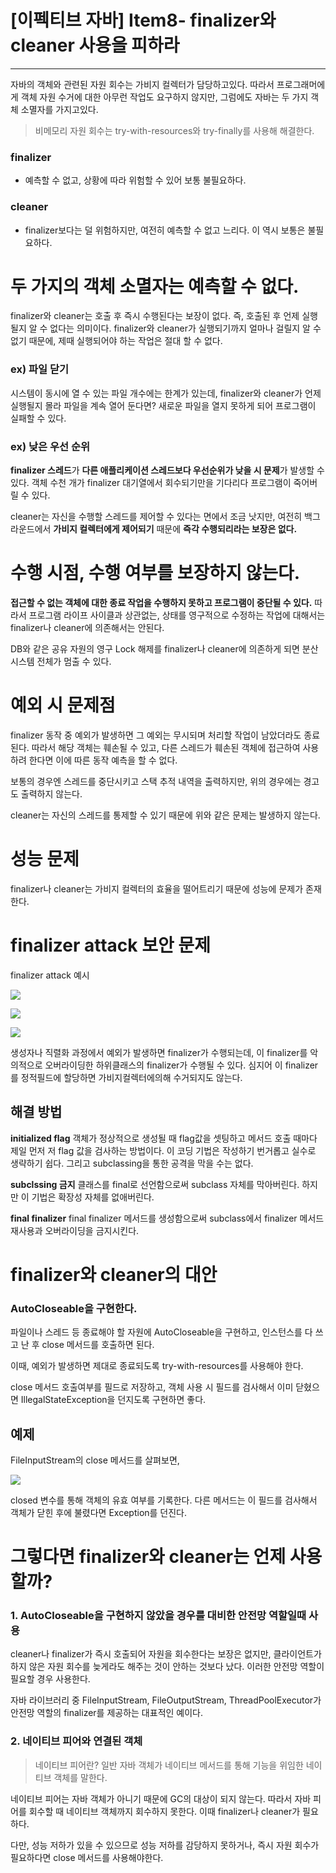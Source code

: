 # [이펙티브 자바] Item8- finalizer와 cleaner 사용을 피하라

---

자바의 객체와 관련된 자원 회수는 가비지 컬렉터가 담당하고있다. 따라서 프로그래머에게 객체 자원 수거에 대한 아무런 작업도 요구하지 않지만, 그럼에도 자바는 두 가지 객체 소멸자를 가지고있다.

> 비메모리 자원 회수는 try-with-resources와 try-finally를 사용해 해결한다.

### finalizer

- 예측할 수 없고, 상황에 따라 위험할 수 있어 보통 불필요하다.

### cleaner

- finalizer보다는 덜 위험하지만, 여전히 예측할 수 없고 느리다. 이 역시 보통은 불필요하다.

# 두 가지의 객체 소멸자는 예측할 수 없다.

finalizer와 cleaner는 호출 후 즉시 수행된다는 보장이 없다. 즉, 호출된 후 언제 실행될지 알 수 없다는 의미이다. finalizer와 cleaner가 실행되기까지 얼마나 걸릴지 알 수 없기 때문에, 제때 실행되어야 하는 작업은 절대 할 수 없다. 

### ex) 파일 닫기

시스템이 동시에 열 수 있는 파일 개수에는 한계가 있는데, finalizer와 cleaner가 언제 실행될지 몰라 파일을 계속 열어 둔다면? 새로운 파일을 열지 못하게 되어 프로그램이 실패할 수 있다.

### ex) 낮은 우선 순위

**finalizer 스레드**가 **다른 애플리케이션 스레드보다 우선순위가 낮을 시 문제**가 발생할 수 있다. 객체 수천 개가 finalizer 대기열에서 회수되기만을 기다리다 프로그램이 죽어버릴 수 있다.

cleaner는 자신을 수행할 스레드를 제어할 수 있다는 면에서 조금 낫지만, 여전히 백그라운드에서 **가비지 컬렉터에게 제어되기** 때문에 **즉각 수행되리라는 보장은 없다.**

# 수행 시점, 수행 여부를 보장하지 않는다.

**접근할 수 없는 객체에 대한 종료 작업을 수행하지 못하고 프로그램이 중단될 수 있다.** 따라서 프로그램 라이프 사이클과 상관없는, 상태를 영구적으로 수정하는 작업에 대해서는 finalizer나 cleaner에 의존해서는 안된다.

DB와 같은 공유 자원의 영구 Lock 해제를 finalizer나 cleaner에 의존하게 되면 분산 시스템 전체가 멈출 수 있다.

# 예외 시 문제점

 finalizer 동작 중 예외가 발생하면 그 예외는 무시되며 처리할 작업이 남았더라도 종료된다. 따라서 해당 객체는 훼손될 수 있고, 다른 스레드가 훼손된 객체에 접근하여 사용하려 한다면 이에 따른 동작 예측을 할 수 없다.

보통의 경우엔 스레드를 중단시키고 스택 추적 내역을 출력하지만, 위의 경우에는 경고도 출력하지 않는다.

cleaner는 자신의 스레드를 통제할 수 있기 때문에 위와 같은 문제는 발생하지 않는다.

# 성능 문제

 finalizer나 cleaner는 가비지 컬렉터의 효율을 떨어트리기 때문에 성능에 문제가 존재한다.

# finalizer attack 보안 문제

finalizer attack 예시

![](https://s3.us-west-2.amazonaws.com/secure.notion-static.com/e90658ac-5953-4b8a-9a41-67612b715ccc/Untitled.png?X-Amz-Algorithm=AWS4-HMAC-SHA256&X-Amz-Credential=AKIAT73L2G45O3KS52Y5%2F20210111%2Fus-west-2%2Fs3%2Faws4_request&X-Amz-Date=20210111T102738Z&X-Amz-Expires=86400&X-Amz-Signature=045e3974abcb8e09edcf00f3289e93ba6d9e97681cf938023f4fb0acb418d2dc&X-Amz-SignedHeaders=host&response-content-disposition=filename%20%3D%22Untitled.png%22)

![](https://s3.us-west-2.amazonaws.com/secure.notion-static.com/6f6edfb1-363d-43aa-8632-5ae9fa4c405e/Untitled.png?X-Amz-Algorithm=AWS4-HMAC-SHA256&X-Amz-Credential=AKIAT73L2G45O3KS52Y5%2F20210111%2Fus-west-2%2Fs3%2Faws4_request&X-Amz-Date=20210111T102745Z&X-Amz-Expires=86400&X-Amz-Signature=06485d1af6bb6749a6bfa075cd626f5d70de2a2d033910baa5d1aaa5a9eedf10&X-Amz-SignedHeaders=host&response-content-disposition=filename%20%3D%22Untitled.png%22)

![](https://s3.us-west-2.amazonaws.com/secure.notion-static.com/c9447167-b1c4-4d3f-8fea-c8bfd8c0fc32/Untitled.png?X-Amz-Algorithm=AWS4-HMAC-SHA256&X-Amz-Credential=AKIAT73L2G45O3KS52Y5%2F20210111%2Fus-west-2%2Fs3%2Faws4_request&X-Amz-Date=20210111T102748Z&X-Amz-Expires=86400&X-Amz-Signature=6302fddce3b4a42d6a421d1a8a0c3699751ada4e965f9bbb5ceaf270913677b6&X-Amz-SignedHeaders=host&response-content-disposition=filename%20%3D%22Untitled.png%22)

생성자나 직렬화 과정에서 예외가 발생하면 finalizer가 수행되는데, 이 finalizer를 악의적으로 오버라이딩한 하위클래스의 finalizer가 수행될 수 있다. 심지어 이 finalizer를 정적필드에 할당하면 가비지컬렉터에의해 수거되지도 않는다.

## 해결 방법

**initialized flag**
객체가 정상적으로 생성될 때 flag값을 셋팅하고 메서드 호출 때마다 제일 먼저 저 flag 값을 검사하는 방법이다. 이 코딩 기법은 작성하기 번거롭고 실수로 생략하기 쉽다. 그리고 subclassing을 통한 공격을 막을 수는 없다.

**subclssing 금지**
클래스를 final로 선언함으로써 subclass 자체를 막아버린다. 하지만 이 기법은 확장성 자체를 없애버린다.

**final finalizer**
final finalizer 메서드를 생성함으로써 subclass에서 finalizer 메서드 재사용과 오버라이딩을 금지시킨다.

# finalizer와 cleaner의 대안

### AutoCloseable을 구현한다.

파일이나 스레드 등 종료해야 할 자원에 AutoCloseable을 구현하고, 인스턴스를 다 쓰고 난 후 close 메서드를 호출하면 된다.

이때, 예외가 발생하면 제대로 종료되도록 try-with-resources를 사용해야 한다.

close 메서드 호출여부를 필드로 저장하고, 객체 사용 시 필드를 검사해서 이미 닫혔으면 IllegalStateException을 던지도록 구현하면 좋다.

## 예제

FileInputStream의 close 메서드를 살펴보면,

![](https://s3.us-west-2.amazonaws.com/secure.notion-static.com/d83e772c-d378-4bc5-b6a7-26251c5a462d/Untitled.png?X-Amz-Algorithm=AWS4-HMAC-SHA256&X-Amz-Credential=AKIAT73L2G45O3KS52Y5%2F20210111%2Fus-west-2%2Fs3%2Faws4_request&X-Amz-Date=20210111T102752Z&X-Amz-Expires=86400&X-Amz-Signature=e423d8b17105a3e6b26a04c0e5fb3976d9092564d0f5a2b91560ab70729601a6&X-Amz-SignedHeaders=host&response-content-disposition=filename%20%3D%22Untitled.png%22)

closed 변수를 통해 객체의 유효 여부를 기록한다. 다른 메서드는 이 필드를 검사해서 객체가 닫힌 후에 불렸다면 Exception를 던진다.

# 그렇다면 finalizer와 cleaner는 언제 사용할까?

### 1. AutoCloseable을 구현하지 않았을 경우를 대비한 안전망 역할일때 사용

cleaner나 finalizer가 즉시 호출되어 자원을 회수한다는 보장은 없지만, 클라이언트가 하지 않은 자원 회수를 늦게라도 해주는 것이 안하는 것보다 났다. 이러한 안전망 역할이 필요할 경우 사용한다.

자바 라이브러리 중 FileInputStream, FileOutputStream, ThreadPoolExecutor가 안전망 역할의 finalizer를 제공하는 대표적인 예이다.

### 2. 네이티브 피어와 연결된 객체

> 네이티브 피어란?
일반 자바 객체가 네이티브 메서드를 통해 기능을 위임한 네이티브 객체를 말한다.

네이티브 피어는 자바 객체가 아니기 때문에 GC의 대상이 되지 않는다. 따라서 자바 피어를 회수할 때 네이티브 객체까지 회수하지 못한다. 이때 finalizer나 cleaner가 필요하다. 

다만, 성능 저하가 있을 수 있으므로 성능 저하를 감당하지 못하거나, 즉시 자원 회수가 필요하다면  close 메서드를 사용해야한다.
